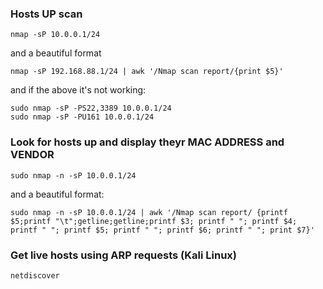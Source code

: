 ### Hosts UP scan
```nmap -sP 10.0.0.1/24```

and a beautiful format

```nmap -sP 192.168.88.1/24 | awk '/Nmap scan report/{print $5}'```

and if the above it's not working: 
```
sudo nmap -sP -PS22,3389 10.0.0.1/24
sudo nmap -sP -PU161 10.0.0.1/24 
```

### Look for hosts up and display theyr MAC ADDRESS and VENDOR
```sudo nmap -n -sP 10.0.0.1/24```

and a beautiful format:

```sudo nmap -n -sP 10.0.0.1/24 | awk '/Nmap scan report/ {printf $5;printf "\t";getline;getline;printf $3; printf " "; printf $4; printf " "; printf $5; printf " "; printf $6; printf " "; print $7}'```

### Get live hosts using ARP requests (Kali Linux)
```netdiscover```